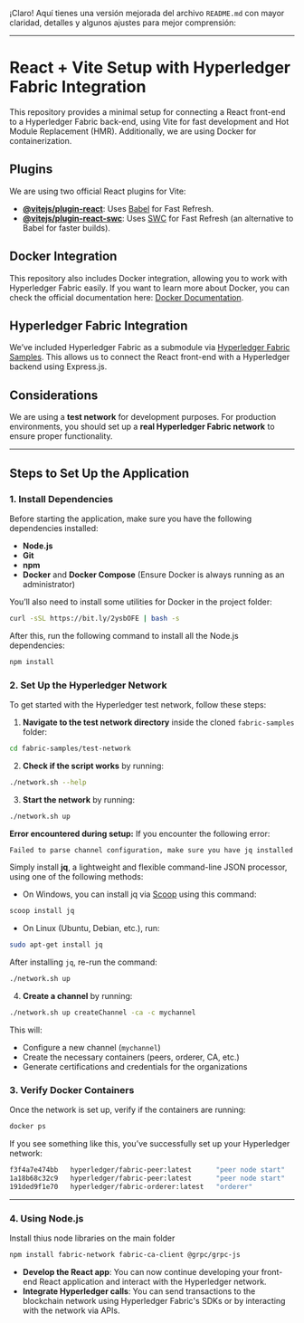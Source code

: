 ¡Claro! Aquí tienes una versión mejorada del archivo `README.md` con mayor claridad, detalles y algunos ajustes para mejor comprensión:

---

# React + Vite Setup with Hyperledger Fabric Integration

This repository provides a minimal setup for connecting a React front-end to a Hyperledger Fabric back-end, using Vite for fast development and Hot Module Replacement (HMR). Additionally, we are using Docker for containerization.

## Plugins

We are using two official React plugins for Vite:

- **[@vitejs/plugin-react](https://github.com/vitejs/vite-plugin-react/blob/main/packages/plugin-react/README.md)**: Uses [Babel](https://babeljs.io/) for Fast Refresh.
- **[@vitejs/plugin-react-swc](https://github.com/vitejs/vite-plugin-react-swc)**: Uses [SWC](https://swc.rs/) for Fast Refresh (an alternative to Babel for faster builds).

## Docker Integration

This repository also includes Docker integration, allowing you to work with Hyperledger Fabric easily. If you want to learn more about Docker, you can check the official documentation here: [Docker Documentation](https://www.docker.com/).

## Hyperledger Fabric Integration

We’ve included Hyperledger Fabric as a submodule via [Hyperledger Fabric Samples](https://github.com/hyperledger/fabric-samples.git). This allows us to connect the React front-end with a Hyperledger backend using Express.js.

## Considerations

We are using a **test network** for development purposes. For production environments, you should set up a **real Hyperledger Fabric network** to ensure proper functionality.

---

## Steps to Set Up the Application

### 1. Install Dependencies

Before starting the application, make sure you have the following dependencies installed:

- **Node.js**
- **Git**
- **npm**
- **Docker** and **Docker Compose** (Ensure Docker is always running as an administrator)

You’ll also need to install some utilities for Docker in the project folder:

```bash
curl -sSL https://bit.ly/2ysbOFE | bash -s
```

After this, run the following command to install all the Node.js dependencies:

```bash
npm install
```

### 2. Set Up the Hyperledger Network

To get started with the Hyperledger test network, follow these steps:

1. **Navigate to the test network directory** inside the cloned `fabric-samples` folder:

```bash
cd fabric-samples/test-network
```

2. **Check if the script works** by running:

```bash
./network.sh --help
```

3. **Start the network** by running:

```bash
./network.sh up
```

**Error encountered during setup:**
If you encounter the following error:

```bash
Failed to parse channel configuration, make sure you have jq installed
```

Simply install **jq**, a lightweight and flexible command-line JSON processor, using one of the following methods:

- On Windows, you can install jq via [Scoop](https://scoop.sh/) using this command:

```bash
scoop install jq
```

- On Linux (Ubuntu, Debian, etc.), run:

```bash
sudo apt-get install jq
```

After installing `jq`, re-run the command:

```bash
./network.sh up
```

4. **Create a channel** by running:

```bash
./network.sh up createChannel -ca -c mychannel
```

This will:

- Configure a new channel (`mychannel`)
- Create the necessary containers (peers, orderer, CA, etc.)
- Generate certifications and credentials for the organizations

### 3. Verify Docker Containers

Once the network is set up, verify if the containers are running:

```bash
docker ps
```

If you see something like this, you’ve successfully set up your Hyperledger network:

```bash
f3f4a7e474bb   hyperledger/fabric-peer:latest      "peer node start"   4 minutes ago   Up 4 minutes   0.0.0.0:7051->7051/tcp, 0.0.0.0:9444->9444/tcp                           peer0.org1.example.com     
1a18b68c32c9   hyperledger/fabric-peer:latest      "peer node start"   4 minutes ago   Up 4 minutes   0.0.0.0:9051->9051/tcp, 7051/tcp, 0.0.0.0:9445->9445/tcp                 peer0.org2.example.com     
191ded9f1e70   hyperledger/fabric-orderer:latest   "orderer"           4 minutes ago   Up 4 minutes   0.0.0.0:7050->7050/tcp, 0.0.0.0:7053->7053/tcp, 0.0.0.0:9443->9443/tcp   orderer.example.com 
```

---

### 4. Using Node.js

Install thius node libraries on the main folder 

```bash
npm install fabric-network fabric-ca-client @grpc/grpc-js
```

- **Develop the React app**: You can now continue developing your front-end React application and interact with the Hyperledger network.
- **Integrate Hyperledger calls**: You can send transactions to the blockchain network using Hyperledger Fabric's SDKs or by interacting with the network via APIs.
